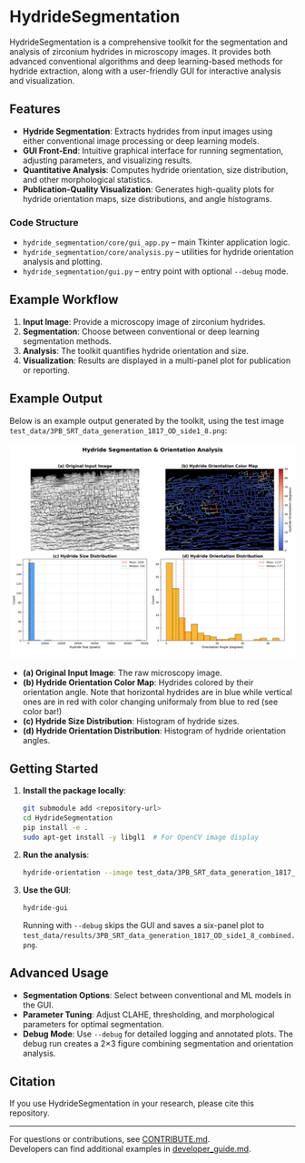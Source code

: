 # HydrideSegmentation

HydrideSegmentation is a comprehensive toolkit for the segmentation and analysis of zirconium hydrides in microscopy images. It provides both advanced conventional algorithms and deep learning-based methods for hydride extraction, along with a user-friendly GUI for interactive analysis and visualization.

## Features

- **Hydride Segmentation**: Extracts hydrides from input images using either conventional image processing or deep learning models.
- **GUI Front-End**: Intuitive graphical interface for running segmentation, adjusting parameters, and visualizing results.
- **Quantitative Analysis**: Computes hydride orientation, size distribution, and other morphological statistics.
- **Publication-Quality Visualization**: Generates high-quality plots for hydride orientation maps, size distributions, and angle histograms.

### Code Structure

- `hydride_segmentation/core/gui_app.py` – main Tkinter application logic.
- `hydride_segmentation/core/analysis.py` – utilities for hydride orientation analysis and plotting.
- `hydride_segmentation/gui.py` – entry point with optional `--debug` mode.

## Example Workflow

1. **Input Image**: Provide a microscopy image of zirconium hydrides.
2. **Segmentation**: Choose between conventional or deep learning segmentation methods.
3. **Analysis**: The toolkit quantifies hydride orientation and size.
4. **Visualization**: Results are displayed in a multi-panel plot for publication or reporting.

## Example Output

Below is an example output generated by the toolkit, using the test image `test_data/3PB_SRT_data_generation_1817_OD_side1_8.png`:

![Hydride Orientation Analysis](resources/3PB_SRT_data_generation_1817_OD_side1_8_hydride_orientation.png)

- **(a) Original Input Image**: The raw microscopy image.
- **(b) Hydride Orientation Color Map**: Hydrides colored by their orientation angle. Note that horizontal hydrides are in blue while vertical ones are in red with color changing uniformaly from blue to red (see color bar!)
- **(c) Hydride Size Distribution**: Histogram of hydride sizes.
- **(d) Hydride Orientation Distribution**: Histogram of hydride orientation angles.

## Getting Started

1. **Install the package locally**:
   ```bash
   git submodule add <repository-url>
   cd HydrideSegmentation
   pip install -e .
   sudo apt-get install -y libgl1  # For OpenCV image display
   ```

2. **Run the analysis**:
   ```bash
   hydride-orientation --image test_data/3PB_SRT_data_generation_1817_OD_side1_8.png --shouldRunSegmentation
   ```

3. **Use the GUI**:
   ```bash
   hydride-gui
   ```
   Running with `--debug` skips the GUI and saves a six-panel plot to
   `test_data/results/3PB_SRT_data_generation_1817_OD_side1_8_combined.png`.

## Advanced Usage

- **Segmentation Options**: Select between conventional and ML models in the GUI.
- **Parameter Tuning**: Adjust CLAHE, thresholding, and morphological parameters for optimal segmentation.
- **Debug Mode**: Use `--debug` for detailed logging and annotated plots.
  The debug run creates a 2×3 figure combining segmentation and orientation analysis.

## Citation

If you use HydrideSegmentation in your research, please cite this repository.

---

For questions or contributions, see [CONTRIBUTE.md](CONTRIBUTE.md).  
Developers can find additional examples in [developer_guide.md](developer_guide.md).